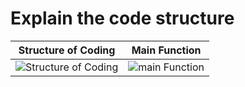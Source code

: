 # Explain the code structure
|Structure of Coding|Main Function|
|-------------------|-------------|
|![Structure of Coding](https://www.dremendo.com/cpp-programming-tutorial/images/cpp-program-structure.png)|![main Function](https://media.geeksforgeeks.org/wp-content/uploads/20221226180234/Structure-of-C-Program-(1).png)|

